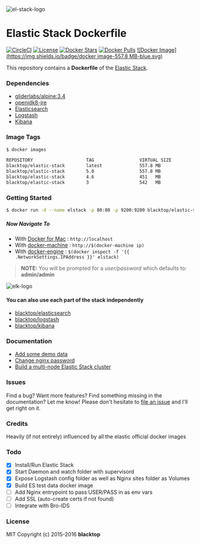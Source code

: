 ![el-stack-logo](https://raw.githubusercontent.com/blacktop/docker-elastic-stack/master/docs/img/el_stack_logo.png)

Elastic Stack Dockerfile
========================

[![CircleCI](https://circleci.com/gh/blacktop/docker-elastic-stack.png?style=shield)](https://circleci.com/gh/blacktop/docker-elastic-stack) [![License](http://img.shields.io/:license-mit-blue.svg)](http://doge.mit-license.org) [![Docker Stars](https://img.shields.io/docker/stars/blacktop/elastic-stack.svg)](https://hub.docker.com/r/blacktop/elastic-stack/) [![Docker Pulls](https://img.shields.io/docker/pulls/blacktop/elastic-stack.svg)](https://hub.docker.com/r/blacktop/elastic-stack/) [![Docker Image](https://img.shields.io/badge/docker image-557.8 MB-blue.svg)](https://hub.docker.com/r/blacktop/elastic-stack/)

This repository contains a **Dockerfile** of the [Elastic Stack](https://www.elastic.co/products).

### Dependencies

-	[gliderlabs/alpine:3.4](https://index.docker.io/_/gliderlabs/alpine/)
-	[openjdk8-jre](https://pkgs.alpinelinux.org/package/v3.4/community/x86_64/openjdk8-jre)
-	[Elasticsearch](https://www.elastic.co/products/elasticsearch)
-	[Logstash](https://www.elastic.co/products/logstash)
-	[Kibana](https://www.elastic.co/products/kibana)

### Image Tags

```bash
$ docker images

REPOSITORY                    TAG                 VIRTUAL SIZE
blacktop/elastic-stack        latest              557.8 MB
blacktop/elastic-stack        5.0                 557.8 MB
blacktop/elastic-stack        4.6                 451   MB
blacktop/elastic-stack        3                   542   MB
```

### Getting Started

```bash
$ docker run -d --name elstack -p 80:80 -p 9200:9200 blacktop/elastic-stack
```

##### Now Navigate To

-	With [Docker for Mac](https://docs.docker.com/engine/installation/mac/) : `http://localhost`
-	With [docker-machine](https://docs.docker.com/machine/) : `http://$(docker-machine ip)`
-	With [docker-engine](https://docker.github.io/engine/installation/) : `$(docker inspect -f '{{ .NetworkSettings.IPAddress }}' elstack)`

> **NOTE:** You will be prompted for a *user/password* which defaults to: **admin/admin**

![elk-logo](https://raw.githubusercontent.com/blacktop/docker-elk/master/docs/img/discover.png)

#### You can also use each part of the stack independently

-	[blacktop/elasticsearch](https://github.com/blacktop/docker-elasticsearch-alpine)
-	[blacktop/logstash](https://github.com/blacktop/docker-logstash-alpine)
-	[blacktop/kibana](https://github.com/blacktop/docker-kibana-alpine)

### Documentation

-	[Add some demo data](docs/add-data.md)
-	[Change nginx password](docs/change-pass.md)
-	[Build a multi-node Elastic Stack cluster](docs/mutil-node.md)

### Issues

Find a bug? Want more features? Find something missing in the documentation? Let me know! Please don't hesitate to [file an issue](https://github.com/blacktop/docker-elastic-stack/issues/new) and I'll get right on it.

### Credits

Heavily (if not entirely) influenced by all the elastic official docker images

### Todo

-	[x] Install/Run Elastic Stack
-	[x] Start Daemon and watch folder with supervisord
-	[x] Expose Logstash config folder as well as Nginx sites folder as Volumes
-	[x] Build ES test data docker image
-	[ ] Add Nginx entrypoint to pass USER/PASS in as env vars
-	[ ] Add SSL (auto-create certs if not found)
-	[ ] Integrate with Bro-IDS

### License

MIT Copyright (c) 2015-2016 **blacktop**

